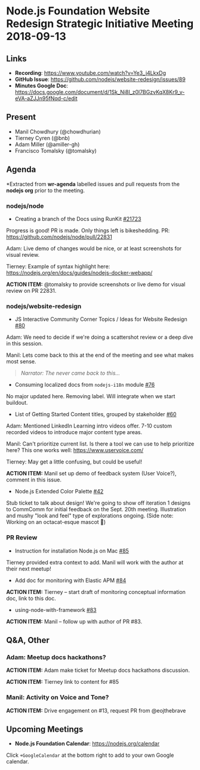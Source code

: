 # Node.js Foundation Website Redesign Strategic Initiative Meeting 2018-09-13

## Links

- **Recording**: <https://www.youtube.com/watch?v=Ye3_j4LkxDg>
- **GitHub Issue**: <https://github.com/nodejs/website-redesign/issues/89>
- **Minutes Google Doc**: <https://docs.google.com/document/d/1Sk_Ni8l_z0l7BGzvKqX8Kr9_v-eVA-aZJJn95fNqd-c/edit>

## Present

- Manil Chowdhury (@chowdhurian)
- Tierney Cyren (@bnb)
- Adam Miller (@amiller-gh)
- Francisco Tomalsky (@tomalsky)

## Agenda

\*Extracted from **wr-agenda** labelled issues and pull requests from the **nodejs org** prior to the meeting.

### nodejs/node

- Creating a branch of the Docs using RunKit [#21723](https://github.com/nodejs/node/issues/21723)

Progress is good! PR is made. Only things left is bikeshedding.
PR: <https://github.com/nodejs/node/pull/22831>

Adam: Live demo of changes would be nice, or at least screenshots for visual review.

Tierney: Example of syntax highlight here: <https://nodejs.org/en/docs/guides/nodejs-docker-webapp/>

**ACTION ITEM:** @tomalsky to provide screenshots or live demo for visual review on PR 22831.

### nodejs/website-redesign

- JS Interactive Community Corner Topics / Ideas for Website Redesign [#80](https://github.com/nodejs/website-redesign/issues/80)

Adam: We need to decide if we're doing a scattershot review or a deep dive in this session.

Manil: Lets come back to this at the end of the meeting and see what makes most sense.

> _Narrator: The never came back to this..._

- Consuming localized docs from `nodejs-i18n` module [#76](https://github.com/nodejs/website-redesign/issues/76)

No major updated here. Removing label. Will integrate when we start buildout.

- List of Getting Started Content titles, grouped by stakeholder [#60](https://github.com/nodejs/website-redesign/issues/60)

Adam: Mentioned LinkedIn Learning intro videos offer. 7-10 custom recorded videos to introduce major content type areas.

Manil: Can't prioritize current list. Is there a tool we can use to help prioritize here? This one works well: <https://www.uservoice.com/>

Tierney: May get a little confusing, but could be useful!

**ACTION ITEM:** Manil set up demo of feedback system (User Voice?), comment in this issue.

- Node.js Extended Color Palette [#42](https://github.com/nodejs/website-redesign/issues/42)

Stub ticket to talk about design! We're going to show off iteration 1 designs to CommComm for initial feedback on the Sept. 20th meeting. Illustration and mushy "look and feel" type of explorations ongoing. (Side note: Working on an octacat-esque mascot :tada:)

### PR Review

- Instruction for installation Node.js on Mac [#85](https://github.com/nodejs/website-redesign/pull/85)

Tierney provided extra context to add. Manil will work with the author at their next meetup!

- Add doc for monitoring with Elastic APM [#84](https://github.com/nodejs/website-redesign/pull/84)

**ACTION ITEM:** Tierney – start draft of monitoring conceptual information doc, link to this doc.

- using-node-with-framework [#83](https://github.com/nodejs/website-redesign/pull/83)

**ACTION ITEM:** Manil – follow up with author of PR #83.

## Q&A, Other

### Adam: Meetup docs hackathons?

**ACTION ITEM:** Adam make ticket for Meetup docs hackathons discussion.

**ACTION ITEM:** Tierney link to content for #85

### Manil: Activity on Voice and Tone?

**ACTION ITEM:** Drive engagement on #13, request PR from @eojthebrave

## Upcoming Meetings

- **Node.js Foundation Calendar**: <https://nodejs.org/calendar>

Click `+GoogleCalendar` at the bottom right to add to your own Google calendar.
